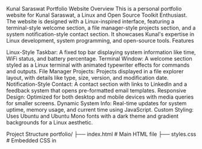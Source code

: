 Kunal Saraswat Portfolio Website
Overview
This is a personal portfolio website for Kunal Saraswat, a Linux and Open Source Toolkit Enthusiast. The website is designed with a Linux-inspired interface, featuring a terminal-style welcome section, a file manager-style projects section, and a system notification-style contact section. It showcases Kunal's expertise in Linux development, system programming, and open-source tools.
Features

Linux-Style Taskbar: A fixed top bar displaying system information like time, WiFi status, and battery percentage.
Terminal Window: A welcome section styled as a Linux terminal with animated typewriter effects for commands and outputs.
File Manager Projects: Projects displayed in a file explorer layout, with details like type, size, version, and modification date.
Notification-Style Contact: A contact section with links to LinkedIn and a feedback system that opens pre-formatted email templates.
Responsive Design: Optimized for both desktop and mobile devices with media queries for smaller screens.
Dynamic System Info: Real-time updates for system uptime, memory usage, and current time using JavaScript.
Custom Styling: Uses Ubuntu and Ubuntu Mono fonts with a dark theme and gradient backgrounds for a Linux aesthetic.

Project Structure
portfolio/
├── index.html          # Main HTML file
├── styles.css          # Embedded CSS in <style> tag within index.html
├── scripts.js          # Embedded JavaScript in <script> tags within index.html
└── README.md           # This file

Technologies Used

HTML5: Structure of the website.
CSS3: Styling with gradients, animations, and responsive design.
JavaScript: Dynamic features like time updates, uptime calculation, memory usage, and feedback email generation.
Google Fonts: Ubuntu and Ubuntu Mono for a Linux-like typography.
SVG Icons: Used for contact links and visual elements.
Netlify: Hosting for project links (e.g., Linux Command Explorer, Linux Kernel Master).

Setup and Installation

Clone or Download:

Clone this repository or download the index.html file.
No additional dependencies are required as all styles and scripts are embedded.


Run Locally:

Open index.html in a web browser to view the portfolio.
Ensure an internet connection for Google Fonts and external project links.


Deploy:

Deploy to platforms like Netlify or GitHub Pages for public access.
Upload index.html to the hosting service and configure the domain if needed.



Usage

Navigation: Use the taskbar to view system information (WiFi, battery, time).
Projects: Click on project items or "Execute" buttons to visit deployed project links.
Contact: Access the LinkedIn profile or select a feedback option to open a pre-filled Gmail compose window.
Responsive View: Test on different devices to experience the mobile-friendly design.

Projects Showcased

Linux Command Explorer:

Description: Interactive tool to explore Linux commands with explanations and examples.
Link: linux-cmd-explorer-by-ks.netlify.app
Meta: Web App, 2.4 MB, Version 5.2, Modified 2025-06-07


Linux Kernel Master:

Description: Guide to Linux Kernel architecture, subsystems, and development workflows.
Link: linux-kernel-master-tool-by-ks.netlify.app
Meta: Web App, 5.1 MB, Version 3.1, Modified 2025-06-10



Contributing
Contributions are welcome! To contribute:

Fork the repository.
Create a new branch (git checkout -b feature-branch).
Make changes and commit (git commit -m "Add feature").
Push to the branch (git push origin feature-branch).
Create a pull request with a detailed description.

Please ensure code follows the existing style and includes appropriate comments.
Feedback
Use the "Send Feedback" option in the contact section to provide feedback on:

Linux Command Explorer
Linux Kernel Master Tool
Portfolio Website
Other Projects

Feedback opens a pre-formatted email to kunalsaraswat@gmail.com.
License
© 2025 Kunal Saraswat. All rights reserved.
Contact

LinkedIn: linkedin.com/in/kunalsaraswat
Email: kunalsaraswat@gmail.com (via feedback links)

